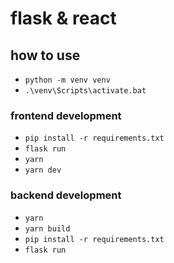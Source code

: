 # flask & react

## how to use

- `python -m venv venv`
- `.\venv\Scripts\activate.bat`

### frontend development

- `pip install -r requirements.txt`
- `flask run`
- `yarn`
- `yarn dev`

### backend development

- `yarn`
- `yarn build`
- `pip install -r requirements.txt`
- `flask run`
